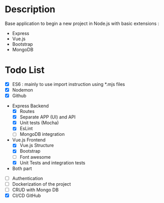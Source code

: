 # Description

Base application to begin a new project in Node.js with basic extensions :
* Express
* Vue.js
* Bootstrap
* MongoDB

# Todo List

* [X] ES6 : mainly to use import instruction using *.mjs files
* [X] Nodemon
* [X] Github
* Express Backend
  * [X] Routes
  * [X] Separate APP (UI) and API
  * [X] Unit tests (Mocha)
  * [X] EsLint
  * [ ] MongoDB integration
* Vue.js Frontend
  * [X] Vue.js Structure
  * [X] Bootstrap
  * [ ] Font awesome
  * [X] Unit Tests and integration tests
* Both part
* [ ] Authentication
* [ ] Dockerization of the project
* [ ] CRUD with Mongo DB
* [X] CI/CD GitHub